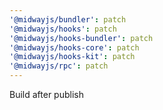 ```yaml
---
'@midwayjs/bundler': patch
'@midwayjs/hooks': patch
'@midwayjs/hooks-bundler': patch
'@midwayjs/hooks-core': patch
'@midwayjs/hooks-kit': patch
'@midwayjs/rpc': patch
---
```


Build after publish

